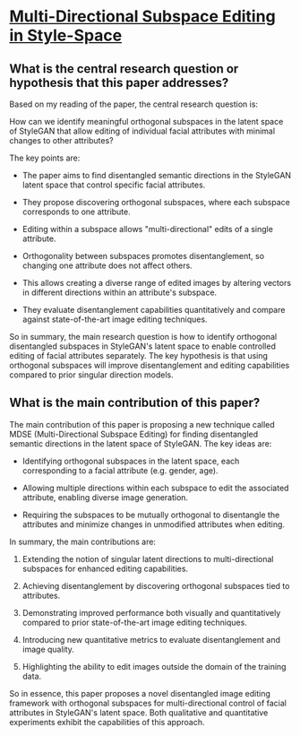 # [Multi-Directional Subspace Editing in Style-Space](https://arxiv.org/abs/2211.11825)

## What is the central research question or hypothesis that this paper addresses?

 Based on my reading of the paper, the central research question is:

How can we identify meaningful orthogonal subspaces in the latent space of StyleGAN that allow editing of individual facial attributes with minimal changes to other attributes?

The key points are:

- The paper aims to find disentangled semantic directions in the StyleGAN latent space that control specific facial attributes. 

- They propose discovering orthogonal subspaces, where each subspace corresponds to one attribute. 

- Editing within a subspace allows "multi-directional" edits of a single attribute. 

- Orthogonality between subspaces promotes disentanglement, so changing one attribute does not affect others.

- This allows creating a diverse range of edited images by altering vectors in different directions within an attribute's subspace.

- They evaluate disentanglement capabilities quantitatively and compare against state-of-the-art image editing techniques.

So in summary, the main research question is how to identify orthogonal disentangled subspaces in StyleGAN's latent space to enable controlled editing of facial attributes separately. The key hypothesis is that using orthogonal subspaces will improve disentanglement and editing capabilities compared to prior singular direction models.


## What is the main contribution of this paper?

 The main contribution of this paper is proposing a new technique called MDSE (Multi-Directional Subspace Editing) for finding disentangled semantic directions in the latent space of StyleGAN. The key ideas are:

- Identifying orthogonal subspaces in the latent space, each corresponding to a facial attribute (e.g. gender, age). 

- Allowing multiple directions within each subspace to edit the associated attribute, enabling diverse image generation.

- Requiring the subspaces to be mutually orthogonal to disentangle the attributes and minimize changes in unmodified attributes when editing.

In summary, the main contributions are:

1) Extending the notion of singular latent directions to multi-directional subspaces for enhanced editing capabilities. 

2) Achieving disentanglement by discovering orthogonal subspaces tied to attributes.

3) Demonstrating improved performance both visually and quantitatively compared to prior state-of-the-art image editing techniques. 

4) Introducing new quantitative metrics to evaluate disentanglement and image quality.

5) Highlighting the ability to edit images outside the domain of the training data.

So in essence, this paper proposes a novel disentangled image editing framework with orthogonal subspaces for multi-directional control of facial attributes in StyleGAN's latent space. Both qualitative and quantitative experiments exhibit the capabilities of this approach.
